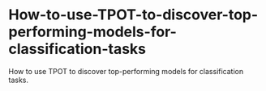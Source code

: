 # How-to-use-TPOT-to-discover-top-performing-models-for-classification-tasks
How to use TPOT to discover top-performing models for classification tasks.
